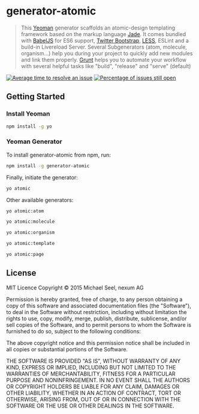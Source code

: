 # generator-atomic

> This [Yeoman](http://yeoman.io) generator scaffolds an atomic-design templating framework based on the markup language [Jade](http://http://jade-lang.com/).
> It comes bundled with [BabelJS](http://babeljs.io/) for ES6 support, [Twitter Bootstrap](http://getbootstrap.com/), [LESS](http://lesscss.org/), ESLint and a build-in Livereload Server. 
> Several Subgenerators (atom, molecule, organism...) help you during your project to quickly add new modules and link them properly.
> [Grunt](http://gruntjs.com/) helps you to automate your workflow with several helpful tasks like "build", "release" and "serve" (default)

[![Average time to resolve an issue](http://isitmaintained.com/badge/resolution/nexumAG/generator-atomic.svg)](http://isitmaintained.com/project/nexumAG/generator-atomic "Average time to resolve an issue")
[![Percentage of issues still open](http://isitmaintained.com/badge/open/nexumAG/generator-atomic.svg)](http://isitmaintained.com/project/nexumAG/generator-atomic "Percentage of issues still open")

## Getting Started

### Install Yeoman

```bash
npm install -g yo
```

### Yeoman Generator

To install generator-atomic from npm, run:

```bash
npm install -g generator-atomic
```

Finally, initiate the generator:

```bash
yo atomic
```

Other available generators:

```bash
yo atomic:atom
```

```bash
yo atomic:molecule
```

```bash
yo atomic:organism
```

```bash
yo atomic:template
```

```bash
yo atomic:page
```


## License

MIT Licence
Copyright © 2015  Michael Seel, nexum AG

Permission is hereby granted, free of charge, to any person obtaining a copy
of this software and associated documentation files (the "Software"), to deal
in the Software without restriction, including without limitation the rights
to use, copy, modify, merge, publish, distribute, sublicense, and/or sell
copies of the Software, and to permit persons to whom the Software is
furnished to do so, subject to the following conditions:

The above copyright notice and this permission notice shall be included in
all copies or substantial portions of the Software.

THE SOFTWARE IS PROVIDED "AS IS", WITHOUT WARRANTY OF ANY KIND, EXPRESS OR
IMPLIED, INCLUDING BUT NOT LIMITED TO THE WARRANTIES OF MERCHANTABILITY,
FITNESS FOR A PARTICULAR PURPOSE AND NONINFRINGEMENT. IN NO EVENT SHALL THE
AUTHORS OR COPYRIGHT HOLDERS BE LIABLE FOR ANY CLAIM, DAMAGES OR OTHER
LIABILITY, WHETHER IN AN ACTION OF CONTRACT, TORT OR OTHERWISE, ARISING FROM,
OUT OF OR IN CONNECTION WITH THE SOFTWARE OR THE USE OR OTHER DEALINGS IN
THE SOFTWARE.
